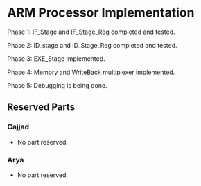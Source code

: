 # ARM Processor Implementation
Phase 1: IF_Stage and IF_Stage_Reg completed and tested.

Phase 2: ID_stage and ID_Stage_Reg completed and tested.

Phase 3: EXE_Stage implemented.

Phase 4: Memory and WriteBack multiplexer implemented. 

Phase 5: Debugging is being done.

## Reserved Parts
  ### Cajjad
  * No part reserved.
  ### Arya
  * No part reserved.
